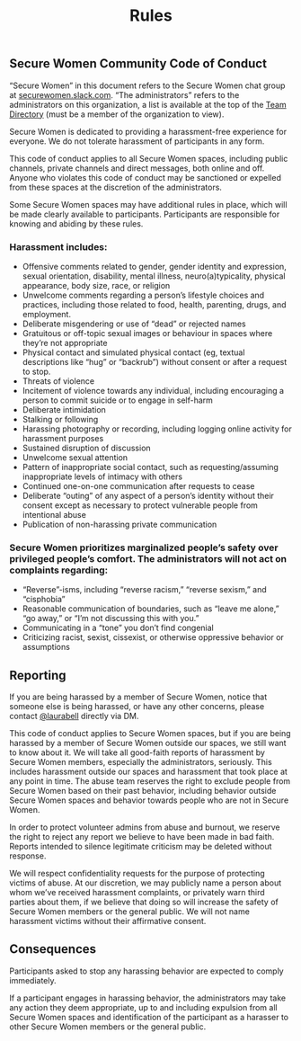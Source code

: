 ﻿---
title: "Rules"
bg: darkmauve  #defined in _config.yml, can use html color like '#0fbfcf'
color: white   #text color
fa-icon: group
---

## Secure Women Community Code of Conduct ##

“Secure Women” in this document refers to the Secure Women chat group at [securewomen.slack.com](http://securewomen.slack.com). “The administrators” refers to the administrators on this organization, a list is available at the top of the [Team Directory](https://securewomen.slack.com/team) (must be a member of the organization to view).

Secure Women is dedicated to providing a harassment-free experience for everyone. We do not tolerate harassment of participants in any form.

This code of conduct applies to all Secure Women spaces, including public channels, private channels and direct messages, both online and off. Anyone who violates this code of conduct may be sanctioned or expelled from these spaces at the discretion of the administrators.

Some Secure Women spaces may have additional rules in place, which will be made clearly available to participants. Participants are responsible for knowing and abiding by these rules.

### Harassment includes: ##

- Offensive comments related to gender, gender identity and expression, sexual orientation, disability, mental illness, neuro(a)typicality, physical appearance, body size, race, or religion
- Unwelcome comments regarding a person’s lifestyle choices and practices, including those related to food, health, parenting, drugs, and employment.
- Deliberate misgendering or use of “dead” or rejected names
- Gratuitous or off-topic sexual images or behaviour in spaces where they’re not appropriate
- Physical contact and simulated physical contact (eg, textual descriptions like “hug” or “backrub”) without consent or after a request to stop.
- Threats of violence
- Incitement of violence towards any individual, including encouraging a person to commit suicide or to engage in self-harm
- Deliberate intimidation
- Stalking or following
- Harassing photography or recording, including logging online activity for harassment purposes
- Sustained disruption of discussion
- Unwelcome sexual attention
- Pattern of inappropriate social contact, such as requesting/assuming inappropriate levels of intimacy with others
- Continued one-on-one communication after requests to cease
- Deliberate “outing” of any aspect of a person’s identity without their consent except as necessary to protect vulnerable people from intentional abuse
- Publication of non-harassing private communication

### Secure Women prioritizes marginalized people’s safety over privileged people’s comfort. The administrators will not act on complaints regarding: ###

- “Reverse”-isms, including “reverse racism,” “reverse sexism,” and “cisphobia”
- Reasonable communication of boundaries, such as “leave me alone,” “go away,” or “I’m not discussing this with you.”
- Communicating in a “tone” you don’t find congenial
- Criticizing racist, sexist, cissexist, or otherwise oppressive behavior or assumptions

## Reporting ##

If you are being harassed by a member of Secure Women, notice that someone else is being harassed, or have any other concerns, please contact [@laurabell](https://womenintech.slack.com/team/laurabell) directly via DM.

This code of conduct applies to Secure Women spaces, but if you are being harassed by a member of Secure Women outside our spaces, we still want to know about it. We will take all good-faith reports of harassment by Secure Women members, especially the administrators, seriously. This includes harassment outside our spaces and harassment that took place at any point in time. The abuse team reserves the right to exclude people from Secure Women based on their past behavior, including behavior outside Secure Women spaces and behavior towards people who are not in Secure Women.

In order to protect volunteer admins from abuse and burnout, we reserve the right to reject any report we believe to have been made in bad faith. Reports intended to silence legitimate criticism may be deleted without response.

We will respect confidentiality requests for the purpose of protecting victims of abuse. At our discretion, we may publicly name a person about whom we’ve received harassment complaints, or privately warn third parties about them, if we believe that doing so will increase the safety of Secure Women members or the general public. We will not name harassment victims without their affirmative consent.

## Consequences ##

Participants asked to stop any harassing behavior are expected to comply immediately.

If a participant engages in harassing behavior, the administrators may take any action they deem appropriate, up to and including expulsion from all Secure Women spaces and identification of the participant as a harasser to other Secure Women members or the general public.